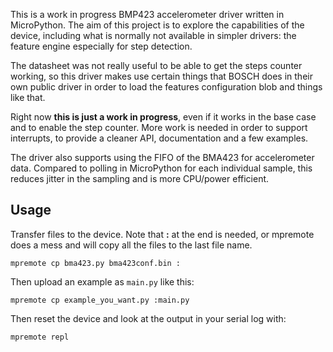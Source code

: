 This is a work in progress BMP423 accelerometer driver written in MicroPython.
The aim of this project is to explore the capabilities of the device, including
what is normally not available in simpler drivers: the feature engine especially
for step detection.

The datasheet was not really useful to be able to get the steps counter working,
so this driver makes use certain things that BOSCH does in their own public
driver in order to load the features configuration blob and things like that.

Right now **this is just a work in progress**, even if it works in the base
case and to enable the step counter. More work is needed in order to support
interrupts, to provide a cleaner API, documentation and a few examples.

The driver also supports using the FIFO of the BMA423 for accelerometer data.
Compared to polling in MicroPython for each individual sample,
this reduces jitter in the sampling and is more CPU/power efficient.

## Usage

Transfer files to the device. Note that **:** at the end is needed, or
mpremote does a mess and will copy all the files to the last file name.

    mpremote cp bma423.py bma423conf.bin :

Then upload an example as `main.py` like this:

    mpremote cp example_you_want.py :main.py

Then reset the device and look at the output in your serial log with:

    mpremote repl
